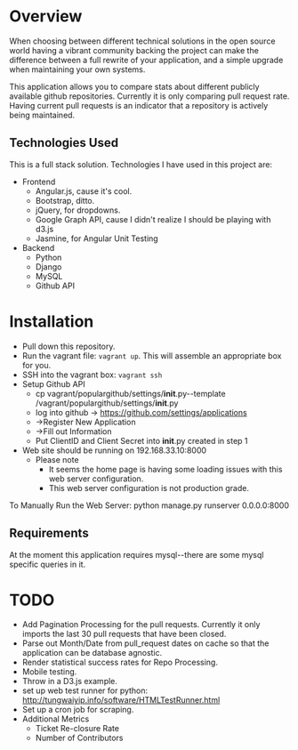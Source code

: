 # Overview

When choosing between different technical solutions in the open source world having a vibrant community backing the project can make the difference between a full rewrite of your application, and a simple upgrade when maintaining your own systems.

This application allows you to compare stats about different publicly available github repositories.  Currently it is only comparing pull request rate.  Having current pull requests is an indicator that a repository is actively being maintained.

## Technologies Used

This is a full stack solution.  Technologies I have used in this project are:

* Frontend
    * Angular.js, cause it's cool.
    * Bootstrap, ditto.
    * jQuery, for dropdowns.
    * Google Graph API, cause I didn't realize I should be playing with d3.js
    * Jasmine, for Angular Unit Testing
* Backend
    * Python
    * Django
    * MySQL
    * Github API

# Installation

* Pull down this repository.
* Run the vagrant file: `vagrant up`.  This will assemble an appropriate box for you.
* SSH into the vagrant box: `vagrant ssh`
* Setup Github API
    *  cp vagrant/populargithub/settings/__init__.py--template /vagrant/populargithub/settings/__init__.py
    * log into github -> https://github.com/settings/applications
    * ->Register New Application
    * ->Fill out Information
    * Put ClientID and Client Secret into __init__.py created in step 1
* Web site should be running on 192.168.33.10:8000
    * Please note
	    * It seems the home page is having some loading issues with this web server configuration.
		* This web server configuration is not production grade.

To Manually Run the Web Server:
python manage.py runserver 0.0.0.0:8000


## Requirements

At the moment this application requires mysql--there are some mysql specific queries in it.

# TODO
* Add Pagination Processing for the pull requests.  Currently it only imports the last 30 pull requests that have been closed.
* Parse out Month/Date from pull_request dates on cache so that the application can be database agnostic.
* Render statistical success rates for Repo Processing.
* Mobile testing.
* Throw in a D3.js example.
* set up web test runner for python: http://tungwaiyip.info/software/HTMLTestRunner.html
* Set up a cron job for scraping.
* Additional Metrics
    * Ticket Re-closure Rate
	* Number of Contributors